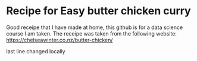 # Recipe for Easy butter chicken curry
Good receipe that I have made at home, this github is for a data science course I am taken. The receipe was taken from the following website: https://chelseawinter.co.nz/butter-chicken/

last line changed locally
